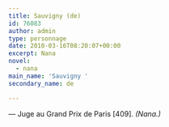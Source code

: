 ```yaml
---
title: Sauvigny (de)
id: 76083
author: admin
type: personnage
date: 2010-03-16T08:20:07+00:00
excerpt: Nana
novel:
  - nana
main_name: 'Sauvigny '
secondary_name: de

---
```

— Juge au Grand Prix de Paris [409]. _(Nana.)_
